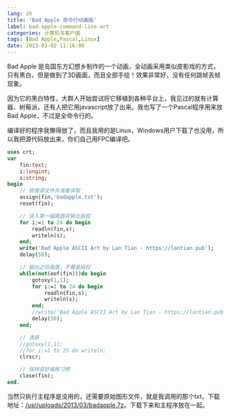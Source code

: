 ```yaml
---
lang: zh
title: 'Bad Apple 命令行动画版'
label: bad-apple-command-line-art
categories: 计算机与客户端
tags: [Bad Apple,Pascal,Linux]
date: 2013-03-02 11:16:00
---
```

Bad Apple 是岛国东方幻想乡制作的一个动画，全动画采用类似皮影戏的方式，只有黑白，但是做到了3D画面，而且全部手绘！效果非常好，没有任何跳帧丢帧现象。

因为它的黑白特性，大群人开始尝试将它移植到各种平台上，我见过的就有计算器、树莓派，还有人把它用javascript放了出来。我也写了一个Pascal程序用来放Bad Apple，不过是全命令行的。

编译好的程序我懒得放了，而且我用的是Linux，Windows用户下载了也没用，所以我把源代码放出来，你们自己用FPC编译吧。

```pascal
uses crt;
var
    fin:text;
    i:longint;
    s:string;
begin
    // 链接源文件并准备读取
    assign(fin,'badapple.txt');
    reset(fin);

    // 读入第一幅画面并输出版权
    for i:=1 to 24 do begin
        readln(fin,s);
        writeln(s);
    end;
    write('Bad Apple ASCII Art by Lan Tian - https://lantian.pub');
    delay(50);

    // 输出之后画面，不覆盖版权
    while(not(eof(fin)))do begin
        gotoxy(1,1);
        for i:=1 to 24 do begin
            readln(fin,s);
            writeln(s);
        end;
        //write('Bad Apple ASCII Art by Lan Tian - https://lantian.pub');
        delay(50);
    end;

    // 清屏
    //gotoxy(1,1);
    //for i:=1 to 25 do writeln;
    clrscr;

    // 保持良好编程习惯
    close(fin);
end.
```

当然只执行主程序是没用的，还需要原始图形文件，就是我调用的那个txt，下载地址：[/usr/uploads/2013/03/badapple.7z](/usr/uploads/2013/03/badapple.7z)。下载下来和主程序放在一起。

